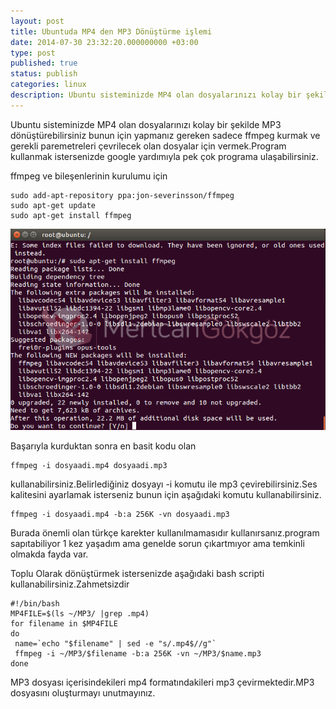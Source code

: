 ```yaml
---
layout: post
title: Ubuntuda MP4 den MP3 Dönüştürme işlemi
date: 2014-07-30 23:32:20.000000000 +03:00
type: post
published: true
status: publish
categories: linux
description: Ubuntu sisteminizde MP4 olan dosyalarınızı kolay bir şekilde MP3 dönüştürebilirsiniz bunun için yapmanız gereken sadece ffmpeg kurmak ve gerekli
---
```

Ubuntu sisteminizde MP4 olan dosyalarınızı kolay bir şekilde MP3 dönüştürebilirsiniz bunun için yapmanız gereken sadece ffmpeg kurmak ve gerekli paremetreleri çevrilecek olan dosyalar için vermek.Program kullanmak istersenizde google yardımıyla pek çok programa ulaşabilirsiniz.

ffmpeg ve bileşenlerinin kurulumu için

    sudo add-apt-repository ppa:jon-severinsson/ffmpeg
    sudo apt-get update
    sudo apt-get install ffmpeg

![ffmpegubuntukurulumugorsel1](/assets/ffmpegubuntukurulumugorsel1.png)

Başarıyla kurduktan sonra en basit kodu olan

    ffmpeg -i dosyaadi.mp4 dosyaadi.mp3

kullanabilirsiniz.Belirlediğiniz dosyayı -i komutu ile mp3 çevirebilirsiniz.Ses kalitesini ayarlamak isterseniz bunun için aşağıdaki komutu kullanabilirsiniz.

    ffmpeg -i dosyaadi.mp4 -b:a 256K -vn dosyaadi.mp3

Burada önemli olan türkçe karekter kullanılmamasıdır kullanırsanız.program sapıtabiliyor 1 kez yaşadım ama genelde sorun çıkartmıyor ama temkinli olmakda fayda var.

Toplu Olarak dönüştürmek istersenizde aşağıdaki bash scripti kullanabilirsiniz.Zahmetsizdir

    #!/bin/bash
    MP4FILE=$(ls ~/MP3/ |grep .mp4)
    for filename in $MP4FILE
    do
     name=`echo "$filename" | sed -e "s/.mp4$//g"`
     ffmpeg -i ~/MP3/$filename -b:a 256K -vn ~/MP3/$name.mp3
    done

MP3 dosyası içerisindekileri mp4 formatındakileri mp3 çevirmektedir.MP3 dosyasını oluşturmayı unutmayınız.
